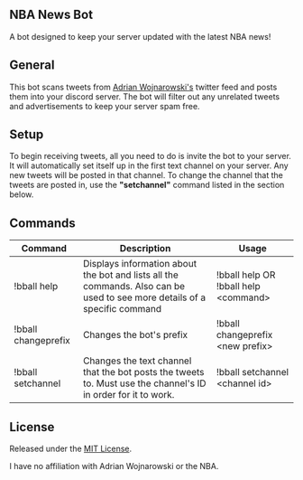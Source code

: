 ## NBA News Bot
A bot designed to keep your server updated with the latest NBA news! 

## General
This bot scans tweets from [Adrian Wojnarowski's](https://twitter.com/wojespn) twitter feed and posts them into your discord server. The bot will filter out any unrelated tweets and advertisements to keep your server spam free. 

## Setup
To begin receiving tweets, all you need to do is invite the bot to your server. It will automatically set itself up in the first text channel on your server. Any new tweets will be posted in that channel. To change the channel that the tweets are posted in, use the **"setchannel"** command listed in the section below.

## Commands
| Command               | Description                                                                                                               | Usage                                                             |
| --------------------- | ------------------------------------------------------------------------------------------------------------------------- | ----------------------------------------------------------------- |
| !bball help           | Displays information about the bot and lists all the commands. Also can be used to see more details of a specific command | !bball help OR !bball help &lt;command&gt;         |
| !bball changeprefix   | Changes the bot's prefix                                                                                                  | !bball changeprefix &lt;new prefix&gt;              |
| !bball setchannel     | Changes the text channel that the bot posts the tweets to. Must use the channel's ID in order for it to work.             | !bball setchannel &lt;channel id>                     |

## License
Released under the [MIT License](LICENSE).

I have no affiliation with Adrian Wojnarowski or the NBA. 
